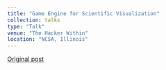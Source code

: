 ```yaml
---
title: "Game Engine for Scientific Visualization"
collection: talks
type: "Talk"
venue: "The Hacker Within"
location: "NCSA, Illinois"
---
```


[Original post][1]

[1]: http://www.thehackerwithin.org/illinois/posts/game-engines-viz
